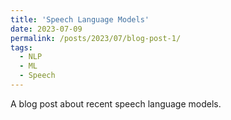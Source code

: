 ```yaml
---
title: 'Speech Language Models'
date: 2023-07-09
permalink: /posts/2023/07/blog-post-1/
tags:
  - NLP
  - ML
  - Speech
---
```


A blog post about recent speech language models.
